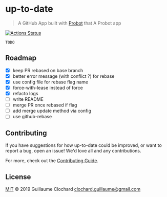 # up-to-date

> A GitHub App built with [Probot](https://github.com/probot/probot) that A Probot app

[![Actions Status](https://wdp9fww0r9.execute-api.us-west-2.amazonaws.com/production/badge/guillaumewuip/uptodate-github-app)](https://wdp9fww0r9.execute-api.us-west-2.amazonaws.com/production/results/guillaumewuip/uptodate-github-app)

`TODO`

## Roadmap

- [x] keep PR rebased on base branch 
- [x] better error message (with conflict ?) for rebase
- [x] use config file for rebase flag name
- [x] force-with-lease instead of force
- [x] refacto logs
- [ ] write README
- [ ] merge PR once rebased if flag
- [ ] add merge update method via config
- [ ] use github-rebase 

## Contributing

If you have suggestions for how up-to-date could be improved, or want to report a bug, open an issue! We'd love all and any contributions.

For more, check out the [Contributing Guide](CONTRIBUTING.md).

## License

[MIT](LICENSE) © 2019 Guillaume Clochard <clochard.guillaume@gmail.com>
